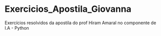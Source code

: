 # Exercicios_Apostila_Giovanna
 Exercícios resolvidos da apostila do prof Hiram Amaral no componente de I.A - Python

